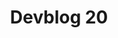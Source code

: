 ---
slug: 20
title: Devblog 20
description: 2020 is coming to a close and we're here to end it on a good note with a special devblog!
image: images/devblog/20/title.png
toc_max_heading_level: 4
authors: kacper
---